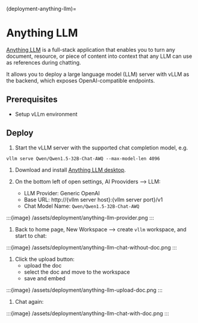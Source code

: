 (deployment-anything-llm)=

# Anything LLM

[Anything LLM](https://github.com/Mintplex-Labs/anything-llm) is a full-stack application that enables you to turn any document, resource, or piece of content into context that any LLM can use as references during chatting.

It allows you to deploy a large language model (LLM) server with vLLM as the backend, which exposes OpenAI-compatible endpoints.

## Prerequisites

- Setup vLLm environment

## Deploy

1. Start the vLLM server with the supported chat completion model, e.g.

```console
vllm serve Qwen/Qwen1.5-32B-Chat-AWQ --max-model-len 4096
```

1. Download and install [Anything LLM desktop](https://anythingllm.com/desktop).

2. On the bottom left of open settings, AI Prooviders --> LLM:
   - LLM Provider: Generic OpenAI
   - Base URL: http://{vllm server host}:{vllm server port}/v1
   - Chat Model Name: `Qwen/Qwen1.5-32B-Chat-AWQ`

:::{image} /assets/deployment/anything-llm-provider.png
:::

1. Back to home page, New Workspace --> create `vllm` workspace, and start to chat:

:::{image} /assets/deployment/anything-llm-chat-without-doc.png
:::

1. Click the upload button:
   - upload the doc
   - select the doc and move to the workspace
   - save and embed

:::{image} /assets/deployment/anything-llm-upload-doc.png
:::

1. Chat again:

:::{image} /assets/deployment/anything-llm-chat-with-doc.png
:::
